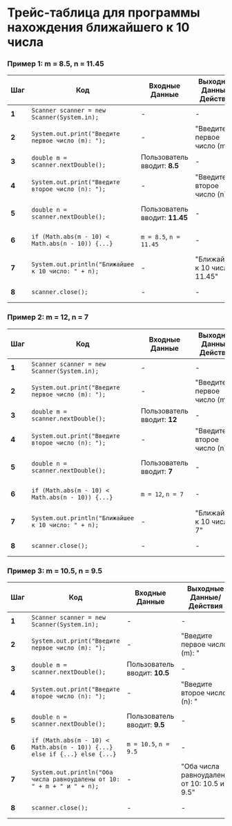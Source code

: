 **Трейс-таблица для программы нахождения ближайшего к 10 числа**
==========================================================

### **Пример 1: m = 8.5, n = 11.45**

| **Шаг** | **Код** | **Входные Данные** | **Выходные Данные/Действия** | **Состояние Переменных** |
| --- | --- | --- | --- | --- |
| **1** | `Scanner scanner = new Scanner(System.in);` | - | - | `scanner` (инициализирован) |
| **2** | `System.out.print("Введите первое число (m): ");` | - | "Введите первое число (m): " | `scanner` (инициализирован) |
| **3** | `double m = scanner.nextDouble();` | Пользователь вводит: **8.5** | - | `m = 8.5`, `scanner` (инициализирован) |
| **4** | `System.out.print("Введите второе число (n): ");` | - | "Введите второе число (n): " | `m = 8.5`, `scanner` (инициализирован) |
| **5** | `double n = scanner.nextDouble();` | Пользователь вводит: **11.45** | - | `m = 8.5`, `n = 11.45`, `scanner` (инициализирован) |
| **6** | `if (Math.abs(m - 10) < Math.abs(n - 10)) {...}` | `m = 8.5`, `n = 11.45` | - | `m = 8.5`, `n = 11.45`, `scanner` (инициализирован) |
| **7** | `System.out.println("Ближайшее к 10 число: " + n);` | - | "Ближайшее к 10 число: 11.45" | `m = 8.5`, `n = 11.45`, `scanner` (инициализирован) |
| **8** | `scanner.close();` | - | - | `scanner` (закрыт), `m = 8.5`, `n = 11.45` |

### **Пример 2: m = 12, n = 7**

| **Шаг** | **Код** | **Входные Данные** | **Выходные Данные/Действия** | **Состояние Переменных** |
| --- | --- | --- | --- | --- |
| **1** | `Scanner scanner = new Scanner(System.in);` | - | - | `scanner` (инициализирован) |
| **2** | `System.out.print("Введите первое число (m): ");` | - | "Введите первое число (m): " | `scanner` (инициализирован) |
| **3** | `double m = scanner.nextDouble();` | Пользователь вводит: **12** | - | `m = 12`, `scanner` (инициализирован) |
| **4** | `System.out.print("Введите второе число (n): ");` | - | "Введите второе число (n): " | `m = 12`, `scanner` (инициализирован) |
| **5** | `double n = scanner.nextDouble();` | Пользователь вводит: **7** | - | `m = 12`, `n = 7`, `scanner` (инициализирован) |
| **6** | `if (Math.abs(m - 10) < Math.abs(n - 10)) {...}` | `m = 12`, `n = 7` | - | `m = 12`, `n = 7`, `scanner` (инициализирован) |
| **7** | `System.out.println("Ближайшее к 10 число: " + n);` | - | "Ближайшее к 10 число: 7" | `m = 12`, `n = 7`, `scanner` (инициализирован) |
| **8** | `scanner.close();` | - | - | `scanner` (закрыт), `m = 12`, `n = 7` |

### **Пример 3: m = 10.5, n = 9.5**

| **Шаг** | **Код** | **Входные Данные** | **Выходные Данные/Действия** | **Состояние Переменных** |
| --- | --- | --- | --- | --- |
| **1** | `Scanner scanner = new Scanner(System.in);` | - | - | `scanner` (инициализирован) |
| **2** | `System.out.print("Введите первое число (m): ");` | - | "Введите первое число (m): " | `scanner` (инициализирован) |
| **3** | `double m = scanner.nextDouble();` | Пользователь вводит: **10.5** | - | `m = 10.5`, `scanner` (инициализирован) |
| **4** | `System.out.print("Введите второе число (n): ");` | - | "Введите второе число (n): " | `m = 10.5`, `scanner` (инициализирован) |
| **5** | `double n = scanner.nextDouble();` | Пользователь вводит: **9.5** | - | `m = 10.5`, `n = 9.5`, `scanner` (инициализирован) |
| **6** | `if (Math.abs(m - 10) < Math.abs(n - 10)) {...} else if {...} else {...}` | `m = 10.5`, `n = 9.5` | - | `m = 10.5`, `n = 9.5`, `scanner` (инициализирован) |
| **7** | `System.out.println("Оба числа равноудалены от 10: " + m + " и " + n);` | - | "Оба числа равноудалены от 10: 10.5 и 9.5" | `m = 10.5`, `n = 9.5`, `scanner` (инициализирован) |
| **8** | `scanner.close();` | - | - | `scanner` (закрыт), `m = 10.5`, `n = 9.5` |